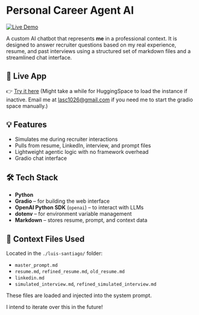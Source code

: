# Personal Career Agent AI

[![Live Demo](https://img.shields.io/badge/Live-Demo-blue)](https://lasc1026-personal-career-agent-ai.hf.space/)

A custom AI chatbot that represents **me** in a professional context. It is designed to answer recruiter questions based on my real experience, resume, and past interviews using a structured set of markdown files and a streamlined chat interface.

## 🔗 Live App

👉 [Try it here](https://lasc1026-personal-career-agent-ai.hf.space/) (Might take a while for HuggingSpace to load the instance if inactive. Email me at lasc1026@gmail.com if you need me to start the gradio space manually.)

## 💡 Features

- Simulates me during recruiter interactions
- Pulls from resume, LinkedIn, interview, and prompt files
- Lightweight agentic logic with no framework overhead
- Gradio chat interface

## 🛠️ Tech Stack

- **Python**
- **Gradio** – for building the web interface
- **OpenAI Python SDK** (`openai`) – to interact with LLMs
- **dotenv** – for environment variable management
- **Markdown** – stores resume, prompt, and context data

## 📁 Context Files Used

Located in the `./luis-santiago/` folder:

- `master_prompt.md`
- `resume.md`, `refined_resume.md`, `old_resume.md`
- `linkedin.md`
- `simulated_interview.md`, `refined_simulated_interview.md`

These files are loaded and injected into the system prompt.

I intend to iterate over this in the future!
